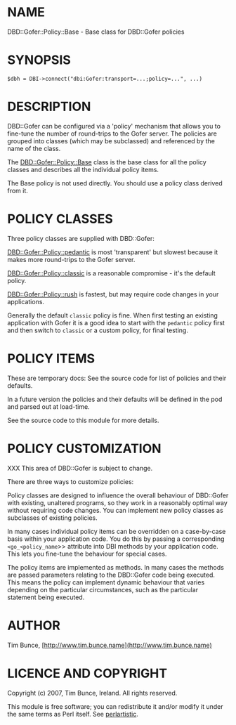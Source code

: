 # NAME

DBD::Gofer::Policy::Base - Base class for DBD::Gofer policies

# SYNOPSIS

    $dbh = DBI->connect("dbi:Gofer:transport=...;policy=...", ...)

# DESCRIPTION

DBD::Gofer can be configured via a 'policy' mechanism that allows you to
fine-tune the number of round-trips to the Gofer server.  The policies are
grouped into classes (which may be subclassed) and referenced by the name of
the class.

The [DBD::Gofer::Policy::Base](https://metacpan.org/pod/DBD%3A%3AGofer%3A%3APolicy%3A%3ABase) class is the base class for all the policy
classes and describes all the individual policy items.

The Base policy is not used directly. You should use a policy class derived from it.

# POLICY CLASSES

Three policy classes are supplied with DBD::Gofer:

[DBD::Gofer::Policy::pedantic](https://metacpan.org/pod/DBD%3A%3AGofer%3A%3APolicy%3A%3Apedantic) is most 'transparent' but slowest because it
makes more  round-trips to the Gofer server.

[DBD::Gofer::Policy::classic](https://metacpan.org/pod/DBD%3A%3AGofer%3A%3APolicy%3A%3Aclassic) is a reasonable compromise - it's the default policy.

[DBD::Gofer::Policy::rush](https://metacpan.org/pod/DBD%3A%3AGofer%3A%3APolicy%3A%3Arush) is fastest, but may require code changes in your applications.

Generally the default `classic` policy is fine. When first testing an existing
application with Gofer it is a good idea to start with the `pedantic` policy
first and then switch to `classic` or a custom policy, for final testing.

# POLICY ITEMS

These are temporary docs: See the source code for list of policies and their defaults.

In a future version the policies and their defaults will be defined in the pod and parsed out at load-time.

See the source code to this module for more details.

# POLICY CUSTOMIZATION

XXX This area of DBD::Gofer is subject to change.

There are three ways to customize policies:

Policy classes are designed to influence the overall behaviour of DBD::Gofer
with existing, unaltered programs, so they work in a reasonably optimal way
without requiring code changes. You can implement new policy classes as
subclasses of existing policies.

In many cases individual policy items can be overridden on a case-by-case basis
within your application code. You do this by passing a corresponding
`<go_<policy_name`>> attribute into DBI methods by your application code.
This lets you fine-tune the behaviour for special cases.

The policy items are implemented as methods. In many cases the methods are
passed parameters relating to the DBD::Gofer code being executed. This means
the policy can implement dynamic behaviour that varies depending on the
particular circumstances, such as the particular statement being executed.

# AUTHOR

Tim Bunce, [http://www.tim.bunce.name](http://www.tim.bunce.name)

# LICENCE AND COPYRIGHT

Copyright (c) 2007, Tim Bunce, Ireland. All rights reserved.

This module is free software; you can redistribute it and/or
modify it under the same terms as Perl itself. See [perlartistic](https://metacpan.org/pod/perlartistic).
